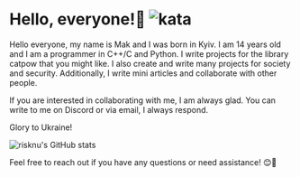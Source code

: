 # Hello, everyone!👋 ![kata](https://www.codewars.com/users/risknu_/badges/micro)
Hello everyone, my name is Mak and I was born in Kyiv. I am 14 years old and I am a programmer in C++/C and Python. I write projects for the library catpow that you might like. I also create and write many projects for society and security. Additionally, I write mini articles and collaborate with other people.

If you are interested in collaborating with me, I am always glad. You can write to me on Discord or via email, I always respond.

Glory to Ukraine!

![risknu's GitHub stats](https://github-readme-stats.vercel.app/api?username=risknu&show_icons=true&theme=dark)

Feel free to reach out if you have any questions or need assistance! 😊🌟
